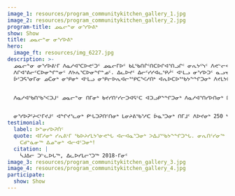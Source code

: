 ```yaml
---
image_1: resources/program_communitykitchen_gallery_1.jpg
image_2: resources/program_communitykitchen_gallery_2.jpg
program-title: ᓄᓇᓕᓐᓂ ᓂᕐᓯᐅᕕᒃ
show: Show
title: ᓄᓇᓕᓐᓂ ᓂᕐᓯᐅᕕᒃ
hero:
  image_ft: resources/img_6227.jpg
description: >-
  ᓄᓇᓕᓐᓂ ᓂᕐᓯᐅᕕᒻᒥ ᐱᓇᓱᐊᕐᑕᐅᕙᑦᑐᑦ ᓄᓇᓕᒥᐅᑦ ᑲᒪᖃᑎᒌᑦᑎᑕᐅᒋᐊᕐᑎᓗᒋᑦ ᓂᕆᔭᑦᓭᑦ ᐱᕙᓪᓕᐊᑎᑕᐅᓂᓕᒫᖏᓐᓂ
  ᐱᒋᐊᕐᕕᓕᑦᑕᐅᓂᖏᓐᓂᑦ ᐱᔭᕇᕐᑕᐅᓂᖏᓐᓄᑦ. ᐃᓚᐅᔪᑦ ᐃᓕᑦᓯᓯᐊᓚᕿᓲᑦ ᐊᒻᒪᓗ ᓂᕐᓯᐅᑐᑦ ᓇᓗᓀᒃᑯᑕᖏᓐᓂᒃ ᒪᓕᒍᓐᓇᓱᑦᓱᑎᒃ
  ᐆᑦᑐᕋᕐᓂᒥᓂ ᓄᑖᓂᒃ ᓂᕿᓂᒃ ᐊᒻᒪᓗ ᓂᕿᓕᐅᕆᐊᓕᕐᕿᑕᕐᐸᓱᑎᒃ ᐊᕆᐅᑕᐅᕐᖃᔭᖕᖏᑐᓂᒃ ᐱᔪᒪᔭᐅᔪᓂᒃ. 


  ᐱᓇᓱᐊᖃᑎᖃᕐᐸᑐᒍᑦ ᓄᓇᓕᓐᓂ ᑎᒥᓂᒃ ᑲᔪᓯᑎᑦᓯᓕᑐᐊᕋᑦᑕ ᐊᑐᓗᑭᖕᖏᑐᓂᒃ ᐱᓇᓱᐊᕐᑎᓯᐅᑎᓂᒃ ᐆᑦᑑᑎᒋᑦᓱᒋᑦ ᐃᓕᓴᕐᕕᒥ ᐃᓕᓴᖃᑎᒌᑦ ᓂᕐᓯᐅᕆᐅᕐᓴᑎᑕᐅᓂᖏᓐᓂᒃ ᐅᕝᕙᓘᓐᓃᑦ ᐅᓐᓄᓴᒃᑯᑦ ᓂᕐᓯᐅᕆᐅᕐᓴᑎᑕᐅᓂᖏᓐᓄᑦ ᕿᑐᕐᖕᖏᐅᕆᐅᕐᑐᑦ. ᓂᕐᓯᐅᕇᕋᑦᑕ, ᓂᕆᖃᑎᒌᓯᑦᓱᑕ ᑭᓯᐊᓂ! ᐃᒐᔭᑦᑎᓂᒃ ᐊᕕᖃᑎᒌᑦᓱᑕ ᓄᓇᓕᒥᐅᒍᖃᑎᑦᑎᓂᒃ ᐊᒻᒪᓗ ᐊᕿᐊᑦᑐᓇᕐᑐᓯᐊᓂᒃ ᓂᕆᔭᑦᓴᓂᒃ ᒥᓇᕐᐸᓱᒋᑦ ᐊᓇᕐᕋᓯᒪᔨᐊᕗᑦ ᓇᓪᓕᒋᔭᕗᑦ. 


  ᓂᕐᓯᐅᕈᑦᔨᐸᒻᒥᔪᒍᑦ ᐊᖏᔪᕐᓚᓂᒃ ᑭᒡᒐᑐᕈᑎᑦᑎᓂᒃ ᒪᓂᔨᕕᖃᕐᓱᑕ ᐆᓇᕐᑐᓂᒃ ᑎᒥᒧᑦ ᐱᐅᔪᓂᒃ 250 ᓴᓂᐊᓃᑦᑐᓂᒃ ᐃᓄᓐᓂᒃ ᐃᓕᒃᑰᑎᕐᑐᓂᒃ. ᐊᖏᔪᕐᓚᓂᒃ ᓂᕐᓯᐅᕈᑦᔨᐸᑦᑐᒍᑦ ᐃᓘᓐᓀᓂᒃ ᓄᓇᓕᒥᐅᓂᒃ ᐊᒻᒪᓗ ᑐᓴᕐᑎᓯᕙᑦᓱᑕ ᑌᒣᓚᖓᒋᐊᖅ Facebook-ᑯᑦ ᐊᒻᒪᓗ ᓄᓇᓕᓐᓂ ᑐᓴᐅᑎᒃᑯᑦ. ᐃᑲᔪᕆᐊᕈᒪᒍᕕᑦ ᐊᖏᔪᕐᓚᓂᒃ ᓂᕐᓯᐅᓕᕐᒥᒍᑦᑕ ᖃᐅᔨᑎᑕᐅᒍᒪᔪᒍᑦ!
testimonial:
  label: ᐅᓐᓂᓯᐅᕈᑏᑦ
  quote: ᐊᒥᓱᓂᒃ ᓯᕆᕕᒻᒥ ᖃᐅᔨᓯᒪᔭᕐᓃᕙᖓ ᐊᓕᐊᓇᕐᑐᓂᒃ ᐳᐃᒍᕐᖃᔭᖕᖏᑐᖓ. ᓂᕆᑎᑦᓯᓂᖅ ᐃᓄᓐᓂᒃ ᐊᓕᐊᑦᑐᓂᒃ -
    ᑕᑯᓐᓈᓂᖅ ᐃᓄᓐᓂᒃ ᐊᓕᐊᑦᑐᓂᒃ!
  citation: |
    ᓵᒧᐃᓕ ᑐᓪᓚᐅᒐᖅ, ᐃᓚᐅᓯᒪᓕᕐᑐᖅ 2018-ᒥᓂᑦ
image_3: resources/program_communitykitchen_gallery_3.jpg
image_4: resources/program_communitykitchen_gallery_4.jpg
participate:
  show: Show
---
```

